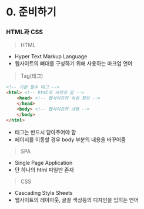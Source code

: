 # 0. 준비하기


### HTML과 CSS

> HTML

- Hyper Text Markup Language
- 웹사이트의 뼈대를 구성하기 위해 사용하는 마크업 언어


> Tag(태그)

```html
<!-- 기본 필수 태그 -->
<html> <!-- html의 시작과 끝 -->
    <head> <!-- 웹사이트의 속성 정보 -->
    </head>
    <body> <!-- 웹사이트의 내용 -->
    </body>
</html>
```

- 태그는 반드시 닫아주어야 함
- 페이지를 이동할 경우 body 부분의 내용을 바꾸어줌



> SPA

- Single Page Application
- 단 하나의 html 파일만 존재



> CSS

- Cascading Style Sheets
- 웹사이트의 레이아웃, 글꼴 색상등의 디자인을 입히는 언어